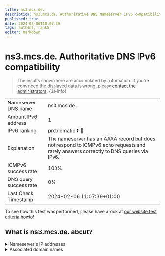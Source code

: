 ```yaml
---
title: ns3.mcs.de.
description: ns3.mcs.de. Authoritative DNS Nameserver IPv6 compatibility
published: true
date: 2024-02-06T10:07:39
tags: authdns, rank5
editor: markdown
---
```


# ns3.mcs.de. Authoritative DNS IPv6 compatibility

> The results shown here are accumulated by automation. If you're convinced the displayed data is wrong, please [contact the administrators](/howto/chat). 
{.is-info}




|   |   |
| - | - |
| Nameserver DNS name | ns3.mcs.de.
| Amount IPv6 address | 1
| IPv6 ranking | problematic :arrow_double_down: [🔗](/howto/ranking) |
| Explanation | The nameserver has an AAAA record but does not respond to ICMPv6 echo requests and rarely answers correctly to DNS queries via IPv6. |
| ICMPv6 success rate | 100%|
| DNS query success rate | 0% |
| Last Check Timestamp | 2024-02-06 11:07:39+01:00 |

To see how this test was performed, please have a look at [our website test criteria howto](/howto/testcriteria/authdns)!


## What is ns3.mcs.de. about?




<details>
<summary>Nameserver's IP addresses</summary>

2a03:4000:43:502::1

</details>



<details>
<summary>Associated domain names</summary>

www.hamburg.de

</details>
